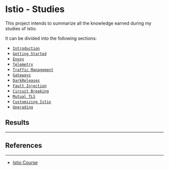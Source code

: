 # Istio - Studies

This project intends to summarize all the knowledge earned during my studies of istio.

It can be divided into the following sections:

-  [`Introduction`](./01-Introduction.md)
-  [`Getting Started`](./02-GettingStarted.md)
-  [`Envoy`](./03-Envoy.md)
-  [`Telemetry`](./04-Telemetry.md)
-  [`Traffic Management`](./05-TrafficManagement.md)
-  [`Gateways`](./06-Gateways.md)
-  [`DarkReleases`](./07-DarkReleases.md)
-  [`Fault Injection`](./08-FaultInjection.md)
-  [`Circuit Breaking`](./09-CircuitBreaking.md)
-  [`Mutual TLS`](./10-MutualTLS.md)
-  [`Customizing Istio`](./11-CustomizingIstio.md)
-  [`Upgrading`](./12-Upgrading.md)

## Results
---


## References
---

- [Istio Course](https://github.com/DickChesterwood/istio-fleetman)
